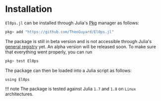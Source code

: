 # Installation

`El0ps.jl` can be installed through Julia's [Pkg](https://docs.julialang.org/en/v1/stdlib/Pkg/) manager as follows:

```julia
pkg> add "https://github.com/TheoGuyard/El0ps.jl"
```

The package is still in beta version and is not accessible through Julia's [general registry](https://github.com/JuliaRegistries/General) yet.
An alpha version will be released soon.
To make sure that everything went properly, you can run

```julia
pkg> test El0ps
```

The package can then be loaded into a Julia script as follows: 

```@example quickstart
using El0ps
```

!!! note 
    The package is tested against Julia `1.7` and `1.8` on `Linux` architectures.
    